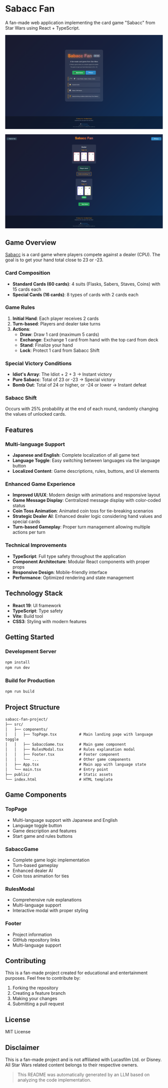 # Sabacc Fan

A fan-made web application implementing the card game "Sabacc" from Star Wars using React + TypeScript.


![Top Page](src/assets/sabacc-fan-top.png)

![Game Play](src/assets/sabacc-fan-play.png)


## Game Overview

[Sabacc](https://starwars.fandom.com/wiki/Sabacc) is a card game where players compete against a dealer (CPU). The goal is to get your hand total close to 23 or -23.

### Card Composition
- **Standard Cards (60 cards)**: 4 suits (Flasks, Sabers, Staves, Coins) with 15 cards each
- **Special Cards (16 cards)**: 8 types of cards with 2 cards each

### Game Rules
1. **Initial Hand**: Each player receives 2 cards
2. **Turn-based**: Players and dealer take turns
3. **Actions**:
   - **Draw**: Draw 1 card (maximum 5 cards)
   - **Exchange**: Exchange 1 card from hand with the top card from deck
   - **Stand**: Finalize your hand
   - **Lock**: Protect 1 card from Sabacc Shift

### Special Victory Conditions
- **Idiot's Array**: The Idiot + 2 + 3 → Instant victory
- **Pure Sabacc**: Total of 23 or -23 → Special victory
- **Bomb Out**: Total of 24 or higher, or -24 or lower → Instant defeat

### Sabacc Shift
Occurs with 25% probability at the end of each round, randomly changing the values of unlocked cards.

## Features

### Multi-language Support
- **Japanese and English**: Complete localization of all game text
- **Language Toggle**: Easy switching between languages via the language button
- **Localized Content**: Game descriptions, rules, buttons, and UI elements

### Enhanced Game Experience
- **Improved UI/UX**: Modern design with animations and responsive layout
- **Game Message Display**: Centralized message display with color-coded status
- **Coin Toss Animation**: Animated coin toss for tie-breaking scenarios
- **Strategic Dealer AI**: Enhanced dealer logic considering hand values and special cards
- **Turn-based Gameplay**: Proper turn management allowing multiple actions per turn

### Technical Improvements
- **TypeScript**: Full type safety throughout the application
- **Component Architecture**: Modular React components with proper props
- **Responsive Design**: Mobile-friendly interface
- **Performance**: Optimized rendering and state management

## Technology Stack

- **React 19**: UI framework
- **TypeScript**: Type safety
- **Vite**: Build tool
- **CSS3**: Styling with modern features

## Getting Started

### Development Server

```bash
npm install
npm run dev
```

### Build for Production

```bash
npm run build
```

## Project Structure

```
sabacc-fan-project/
├── src/
│   ├── components/
│   │   ├── TopPage.tsx          # Main landing page with language toggle
│   │   ├── SabaccGame.tsx       # Main game component
│   │   ├── RulesModal.tsx       # Rules explanation modal
│   │   ├── Footer.tsx           # Footer component
│   │   └── ...                  # Other game components
│   ├── App.tsx                  # Main app with language state
│   └── main.tsx                 # Entry point
├── public/                      # Static assets
└── index.html                   # HTML template
```

## Game Components

### TopPage
- Multi-language support with Japanese and English
- Language toggle button
- Game description and features
- Start game and rules buttons

### SabaccGame
- Complete game logic implementation
- Turn-based gameplay
- Enhanced dealer AI
- Coin toss animation for ties

### RulesModal
- Comprehensive rule explanations
- Multi-language support
- Interactive modal with proper styling

### Footer
- Project information
- GitHub repository links
- Multi-language support

## Contributing

This is a fan-made project created for educational and entertainment purposes. Feel free to contribute by:

1. Forking the repository
2. Creating a feature branch
3. Making your changes
4. Submitting a pull request

## License

MIT License

## Disclaimer

This is a fan-made project and is not affiliated with Lucasfilm Ltd. or Disney. All Star Wars related content belongs to their respective owners.

> This README was automatically generated by an LLM based on analyzing the code implementation.
